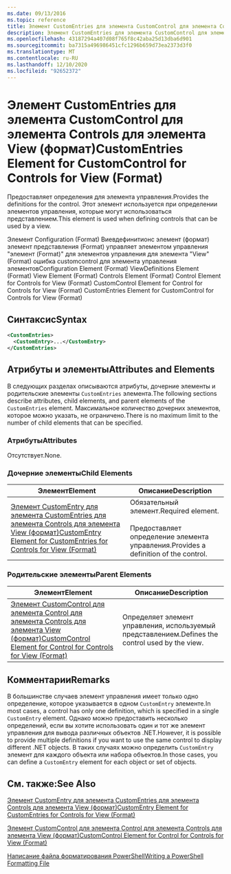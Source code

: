 ```yaml
---
ms.date: 09/13/2016
ms.topic: reference
title: Элемент CustomEntries для элемента CustomControl для элемента Controls для элемента View (формат)
description: Элемент CustomEntries для элемента CustomControl для элемента Controls для элемента View (формат)
ms.openlocfilehash: 43187294a407d08f765f8c42aba25d13dba6d901
ms.sourcegitcommit: ba7315a496986451cfc1296b659d73ea2373d3f0
ms.translationtype: MT
ms.contentlocale: ru-RU
ms.lasthandoff: 12/10/2020
ms.locfileid: "92652372"
---
```

# <a name="customentries-element-for-customcontrol-for-controls-for-view-format"></a><span data-ttu-id="4e66c-103">Элемент CustomEntries для элемента CustomControl для элемента Controls для элемента View (формат)</span><span class="sxs-lookup"><span data-stu-id="4e66c-103">CustomEntries Element for CustomControl for Controls for View (Format)</span></span>

<span data-ttu-id="4e66c-104">Предоставляет определения для элемента управления.</span><span class="sxs-lookup"><span data-stu-id="4e66c-104">Provides the definitions for the control.</span></span> <span data-ttu-id="4e66c-105">Этот элемент используется при определении элементов управления, которые могут использоваться представлением.</span><span class="sxs-lookup"><span data-stu-id="4e66c-105">This element is used when defining controls that can be used by a view.</span></span>

<span data-ttu-id="4e66c-106">Элемент Configuration (Format) Виевдефинитионс элемент (формат) элемент представления (Format) управляет элементом управления "элемент (Format)" для элементов управления для элемента "View" (Format) ошибка customcontrol для элемента управления элементов</span><span class="sxs-lookup"><span data-stu-id="4e66c-106">Configuration Element (Format) ViewDefinitions Element (Format) View Element (Format) Controls Element (Format) Control Element for Controls for View (Format) CustomControl Element for Control for Controls for View (Format) CustomEntries Element for CustomControl for Controls for View (Format)</span></span>

## <a name="syntax"></a><span data-ttu-id="4e66c-107">Синтаксис</span><span class="sxs-lookup"><span data-stu-id="4e66c-107">Syntax</span></span>

```xml
<CustomEntries>
  <CustomEntry>...</CustomEntry>
</CustomEntries>
```

## <a name="attributes-and-elements"></a><span data-ttu-id="4e66c-108">Атрибуты и элементы</span><span class="sxs-lookup"><span data-stu-id="4e66c-108">Attributes and Elements</span></span>

<span data-ttu-id="4e66c-109">В следующих разделах описываются атрибуты, дочерние элементы и родительские элементы `CustomEntries` элемента.</span><span class="sxs-lookup"><span data-stu-id="4e66c-109">The following sections describe attributes, child elements, and parent elements of the `CustomEntries` element.</span></span> <span data-ttu-id="4e66c-110">Максимальное количество дочерних элементов, которое можно указать, не ограничено.</span><span class="sxs-lookup"><span data-stu-id="4e66c-110">There is no maximum limit to the number of child elements that can be specified.</span></span>

### <a name="attributes"></a><span data-ttu-id="4e66c-111">Атрибуты</span><span class="sxs-lookup"><span data-stu-id="4e66c-111">Attributes</span></span>

<span data-ttu-id="4e66c-112">Отсутствует.</span><span class="sxs-lookup"><span data-stu-id="4e66c-112">None.</span></span>

### <a name="child-elements"></a><span data-ttu-id="4e66c-113">Дочерние элементы</span><span class="sxs-lookup"><span data-stu-id="4e66c-113">Child Elements</span></span>

|<span data-ttu-id="4e66c-114">Элемент</span><span class="sxs-lookup"><span data-stu-id="4e66c-114">Element</span></span>|<span data-ttu-id="4e66c-115">Описание</span><span class="sxs-lookup"><span data-stu-id="4e66c-115">Description</span></span>|
|-------------|-----------------|
|[<span data-ttu-id="4e66c-116">Элемент CustomEntry для элемента CustomEntries для элемента Controls для элемента View (формат)</span><span class="sxs-lookup"><span data-stu-id="4e66c-116">CustomEntry Element for CustomEntries for Controls for View (Format)</span></span>](./customentry-element-for-customentries-for-controls-for-view-format.md)|<span data-ttu-id="4e66c-117">Обязательный элемент.</span><span class="sxs-lookup"><span data-stu-id="4e66c-117">Required element.</span></span><br /><br /> <span data-ttu-id="4e66c-118">Предоставляет определение элемента управления.</span><span class="sxs-lookup"><span data-stu-id="4e66c-118">Provides a definition of the control.</span></span>|

### <a name="parent-elements"></a><span data-ttu-id="4e66c-119">Родительские элементы</span><span class="sxs-lookup"><span data-stu-id="4e66c-119">Parent Elements</span></span>

|<span data-ttu-id="4e66c-120">Элемент</span><span class="sxs-lookup"><span data-stu-id="4e66c-120">Element</span></span>|<span data-ttu-id="4e66c-121">Описание</span><span class="sxs-lookup"><span data-stu-id="4e66c-121">Description</span></span>|
|-------------|-----------------|
|[<span data-ttu-id="4e66c-122">Элемент CustomControl для элемента Control для элемента Controls для элемента View (формат)</span><span class="sxs-lookup"><span data-stu-id="4e66c-122">CustomControl Element for Control for Controls for View (Format)</span></span>](./customcontrol-element-for-control-for-controls-for-view-format.md)|<span data-ttu-id="4e66c-123">Определяет элемент управления, используемый представлением.</span><span class="sxs-lookup"><span data-stu-id="4e66c-123">Defines the control used by the view.</span></span>|

## <a name="remarks"></a><span data-ttu-id="4e66c-124">Комментарии</span><span class="sxs-lookup"><span data-stu-id="4e66c-124">Remarks</span></span>

<span data-ttu-id="4e66c-125">В большинстве случаев элемент управления имеет только одно определение, которое указывается в одном `CustomEntry` элементе.</span><span class="sxs-lookup"><span data-stu-id="4e66c-125">In most cases, a control has only one definition, which is specified in a single `CustomEntry` element.</span></span> <span data-ttu-id="4e66c-126">Однако можно предоставить несколько определений, если вы хотите использовать один и тот же элемент управления для вывода различных объектов .NET.</span><span class="sxs-lookup"><span data-stu-id="4e66c-126">However, it is possible to provide multiple definitions if you want to use the same control to display different .NET objects.</span></span> <span data-ttu-id="4e66c-127">В таких случаях можно определить `CustomEntry` элемент для каждого объекта или набора объектов.</span><span class="sxs-lookup"><span data-stu-id="4e66c-127">In those cases, you can define a `CustomEntry` element for each object or set of objects.</span></span>

## <a name="see-also"></a><span data-ttu-id="4e66c-128">См. также:</span><span class="sxs-lookup"><span data-stu-id="4e66c-128">See Also</span></span>

[<span data-ttu-id="4e66c-129">Элемент CustomEntry для элемента CustomEntries для элемента Controls для элемента View (формат)</span><span class="sxs-lookup"><span data-stu-id="4e66c-129">CustomEntry Element for CustomEntries for Controls for View (Format)</span></span>](./customentry-element-for-customentries-for-controls-for-view-format.md)

[<span data-ttu-id="4e66c-130">Элемент CustomControl для элемента Control для элемента Controls для элемента View (формат)</span><span class="sxs-lookup"><span data-stu-id="4e66c-130">CustomControl Element for Control for Controls for View (Format)</span></span>](./customcontrol-element-for-control-for-controls-for-view-format.md)

[<span data-ttu-id="4e66c-131">Написание файла форматирования PowerShell</span><span class="sxs-lookup"><span data-stu-id="4e66c-131">Writing a PowerShell Formatting File</span></span>](./writing-a-powershell-formatting-file.md)
